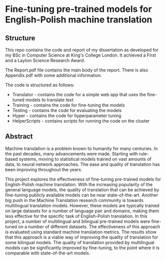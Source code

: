# Fine-tuning pre-trained models for English-Polish machine translation

## Structure
This repo contains the code and report of my dissertation as developed for my BSc in Computer Science at King's College London. It achieved a First and a Layton Science Research Award.

The Report.pdf file contains the main body of the report. There is also Appendix.pdf with some additional information.

The code is structured as follows:
- Translator - contains the code for a simple web app that uses the fine-tuned models to translate text
- Training - contains the code for fine-tuning the models
- Testing - contains the code for evaluating the models
- Hyper - contains the code for hyperparameter tuning
- HelperScripts - contains scripts for running the code on the cluster 

## Abstract
Machine translation is a problem known to humanity for many centuries. In the past decades, many advancements were made. Starting with rule-based systems, moving to statistical models trained on vast amounts of data, to neural network approaches. The ease and quality of translation has been improving throughout the years.

This project explores the effectiveness of fine-tuning pre-trained models for English-Polish machine translation. With the increasing popularity of the general language models, the quality of translation that can be achieved by fine-tuning publicly available models can be near state-of-the-art. Another big push in the Machine Translation research community is towards multilingual translation models. However, these models are typically trained on large datasets for a number of language pair and domains, making them less effective for the specific task of English-Polish translation. In this project, a number of multilingual and bilingual pre-trained models were fine-tuned on a number of different datasets. The effectiveness of this approach is evaluated using standard machine translation metrics. The results show that this approach is a viable way of improving the quality of translation for some bilingual models. The quality of translation provided by multilingual models can be significantly improved by fine-tuning, to the point where it is comparable with state-of-the-art models.

